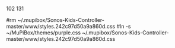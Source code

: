 102
131

#rm ~/.mupibox/Sonos-Kids-Controller-master/www/styles.242c97d50a9a860d.css
#ln -s ~/MuPiBox/themes/purple.css ~/.mupibox/Sonos-Kids-Controller-master/www/styles.242c97d50a9a860d.css